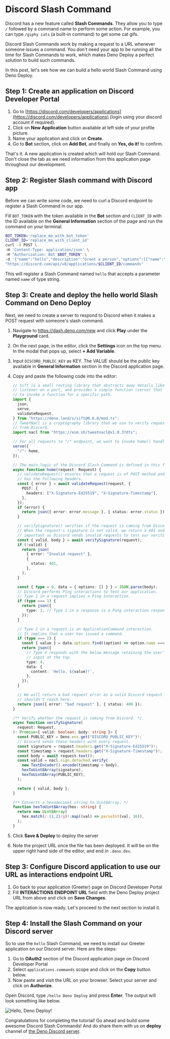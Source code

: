 # Discord Slash Command

Discord has a new feature called **Slash Commands**. They allow you to type `/`
followed by a command name to perform some action. For example, you can type
`/giphy cats` (a built-in command) to get some cat gifs.

Discord Slash Commands work by making a request to a URL whenever someone issues
a command. You don't need your app to be running all the time for Slash Commands
to work, which makes Deno Deploy a perfect solution to build such commands.

In this post, let's see how we can build a hello world Slash Command using Deno
Deploy.

## **Step 1:** Create an application on Discord Developer Portal

1. Go to
   [https://discord.com/developers/applications](https://discord.com/developers/applications)
   (login using your discord account if required).
2. Click on **New Application** button available at left side of your profile
   picture.
3. Name your application and click on **Create**.
4. Go to **Bot** section, click on **Add Bot**, and finally on **Yes, do it!**
   to confirm.

That's it. A new application is created which will hold our Slash Command. Don't
close the tab as we need information from this application page throughout our
development.

## **Step 2:** Register Slash command with Discord app

Before we can write some code, we need to curl a Discord endpoint to register a
Slash Command in our app.

Fill `BOT_TOKEN` with the token available in the **Bot** section and `CLIENT_ID`
with the ID available on the **General Information** section of the page and run
the command on your terminal.

```sh
BOT_TOKEN='replace_me_with_bot_token'
CLIENT_ID='replace_me_with_client_id'
curl -X POST \
-H 'Content-Type: application/json' \
-H "Authorization: Bot $BOT_TOKEN" \
-d '{"name":"hello","description":"Greet a person","options":[{"name":"name","description":"The name of the person","type":3,"required":true}]}' \
"https://discord.com/api/v8/applications/$CLIENT_ID/commands"
```

This will register a Slash Command named `hello` that accepts a parameter named
`name` of type string.

## **Step 3:** Create and deploy the hello world Slash Command on Deno Deploy

Next, we need to create a server to respond to Discord when it makes a POST
request with someone's slash command.

1. Navigate to https://dash.deno.com/new and click **Play** under the
   **Playground** card.
2. On the next page, in the editor, click the **Settings** icon on the top menu.
   In the modal that pops up, select **+ Add Variable**.
3. Input `DISCORD_PUBLIC_KEY` as KEY. The VALUE should be the public key
   available in **General Information** section in the Discord application page.
4. Copy and paste the following code into the editor:

   ```ts
   // Sift is a small routing library that abstracts away details like starting a
   // listener on a port, and provides a simple function (serve) that has an API
   // to invoke a function for a specific path.
   import {
     json,
     serve,
     validateRequest,
   } from "https://deno.land/x/sift@0.6.0/mod.ts";
   // TweetNaCl is a cryptography library that we use to verify requests
   // from Discord.
   import nacl from "https://esm.sh/tweetnacl@v1.0.3?dts";

   // For all requests to "/" endpoint, we want to invoke home() handler.
   serve({
     "/": home,
   });

   // The main logic of the Discord Slash Command is defined in this function.
   async function home(request: Request) {
     // validateRequest() ensures that a request is of POST method and
     // has the following headers.
     const { error } = await validateRequest(request, {
       POST: {
         headers: ["X-Signature-Ed25519", "X-Signature-Timestamp"],
       },
     });
     if (error) {
       return json({ error: error.message }, { status: error.status });
     }

     // verifySignature() verifies if the request is coming from Discord.
     // When the request's signature is not valid, we return a 401 and this is
     // important as Discord sends invalid requests to test our verification.
     const { valid, body } = await verifySignature(request);
     if (!valid) {
       return json(
         { error: "Invalid request" },
         {
           status: 401,
         },
       );
     }

     const { type = 0, data = { options: [] } } = JSON.parse(body);
     // Discord performs Ping interactions to test our application.
     // Type 1 in a request implies a Ping interaction.
     if (type === 1) {
       return json({
         type: 1, // Type 1 in a response is a Pong interaction response type.
       });
     }

     // Type 2 in a request is an ApplicationCommand interaction.
     // It implies that a user has issued a command.
     if (type === 2) {
       const { value } = data.options.find((option) => option.name === "name");
       return json({
         // Type 4 responds with the below message retaining the user's
         // input at the top.
         type: 4,
         data: {
           content: `Hello, ${value}!`,
         },
       });
     }

     // We will return a bad request error as a valid Discord request
     // shouldn't reach here.
     return json({ error: "bad request" }, { status: 400 });
   }

   /** Verify whether the request is coming from Discord. */
   async function verifySignature(
     request: Request,
   ): Promise<{ valid: boolean; body: string }> {
     const PUBLIC_KEY = Deno.env.get("DISCORD_PUBLIC_KEY")!;
     // Discord sends these headers with every request.
     const signature = request.headers.get("X-Signature-Ed25519")!;
     const timestamp = request.headers.get("X-Signature-Timestamp")!;
     const body = await request.text();
     const valid = nacl.sign.detached.verify(
       new TextEncoder().encode(timestamp + body),
       hexToUint8Array(signature),
       hexToUint8Array(PUBLIC_KEY),
     );

     return { valid, body };
   }

   /** Converts a hexadecimal string to Uint8Array. */
   function hexToUint8Array(hex: string) {
     return new Uint8Array(
       hex.match(/.{1,2}/g)!.map((val) => parseInt(val, 16)),
     );
   }
   ```

5. Click **Save & Deploy** to deploy the server
6. Note the project URL once the file has been deployed. It will be on the upper
   right hand side of the editor, and end in `.deno.dev`.

## **Step 3:** Configure Discord application to use our URL as interactions endpoint URL

1. Go back to your application (Greeter) page on Discord Developer Portal
2. Fill **INTERACTIONS ENDPOINT URL** field with the Deno Deploy project URL
   from above and click on **Save Changes**.

The application is now ready. Let's proceed to the next section to install it.

## **Step 4:** Install the Slash Command on your Discord server

So to use the `hello` Slash Command, we need to install our Greeter application
on our Discord server. Here are the steps:

1. Go to **OAuth2** section of the Discord application page on Discord Developer
   Portal
2. Select `applications.commands` scope and click on the **Copy** button below.
3. Now paste and visit the URL on your browser. Select your server and click on
   **Authorize**.

Open Discord, type `/hello Deno Deploy` and press **Enter**. The output will
look something like below.

![Hello, Deno Deploy!](../docs-images/discord-slash-command.png)

Congratulations for completing the tutorial! Go ahead and build some awesome
Discord Slash Commands! And do share them with us on **deploy** channel of
[the Deno Discord server](https://discord.gg/deno).
